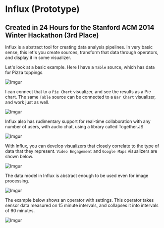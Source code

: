 # Influx (Prototype)
## Created in 24 Hours for the Stanford ACM 2014 Winter Hackathon (3rd Place)

Influx is a abstract tool for creating data analysis pipelines. In very basic sense, this let's you create sources, transform that data through operators, and display it in some visualizer.

Let's look at a basic example. Here I have a `Table` source, which has data for Pizza toppings.

![Imgur](http://i.imgur.com/EZUbGYi.png)

I can connect that to a `Pie Chart` visualizer, and see the results as a Pie chart. The same `Table` source can be connected to a `Bar Chart` visualizer, and work just as well.

![Imgur](http://i.imgur.com/bUFveKJ.png)

Influx also has rudimentary support for real-time collaboration with any number of users, with audio chat, using a library called Together.JS

![Imgur](http://i.imgur.com/RggYCQq.png)

With Influx, you can develop visualizers that closely correlate to the type of data that they represent. `Video Engagement` and `Google Maps` visualizers are shown below.

![Imgur](http://i.imgur.com/uBVhYr6.png)

The data model in Influx is abstract enough to be used even for image processing.

![Imgur](http://i.imgur.com/Ba5keml.png)

The example below shows an operator with settings. This operator takes sensor data measured on 15 minute intervals, and collapses it into intervals of 60 minutes.

![Imgur](http://i.imgur.com/xASqiRk.png)